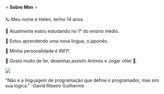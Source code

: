 ⭐️ **Sobre Mim** ⭐️

🪐 Meu nome é Helen, tenho 14 anos.

🔭 Atualmente estou estudando no 1° do ensino médio.

👯 Estou aprendendo uma nova língua, o 
japonês.

🌱 Minha personalidade é INFP.

💬 Gosto muito de ler, desenhar,assistir Animes e Jogar vôlei 🏐.

![](https://media.tenor.com/y0NFqdYzlLIAAAAC/beauty-and-the-beast-library.gif)

"Não é a linguagem de programação que define o programador, mas sim sua lógica."
-David Ribeiro Guilherme
